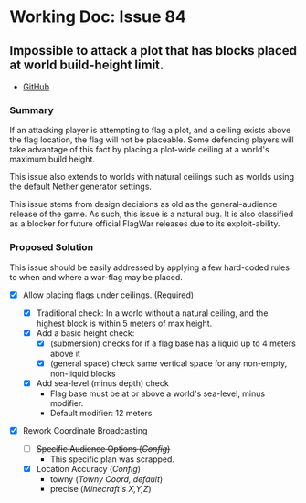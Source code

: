 # Working Doc: Issue 84

<!-- TODO: Delete this file before merge -->
## Impossible to attack a plot that has blocks placed at world build-height limit.

- [GitHub](https://github.com/TownyAdvanced/FlagWar/issues/84)

### Summary

If an attacking player is attempting to flag a plot, and a ceiling exists
above the flag location, the flag will not be placeable. Some defending
players will take advantage of this fact by placing a plot-wide ceiling
at a world's maximum build height.

This issue also extends to worlds with natural ceilings such as worlds
using the default Nether generator settings.

This issue stems from design decisions as old as the general-audience
release of the game. As such, this issue is a natural bug. It is also
classified as a blocker for future official FlagWar releases due to its
exploit-ability.

### Proposed Solution

This issue should be easily addressed by applying a few hard-coded rules
to when and where a war-flag may be placed.

- [x] Allow placing flags under ceilings. (Required)
  - [x] Traditional check: In a world without a natural ceiling, and the highest block is within 5 meters of max height.
  - [x] Add a basic height check:
    - [x] (submersion) checks for if a flag base has a liquid up to 4 meters above it
    - [x] (general space) check same vertical space for any non-empty, non-liquid blocks
  - [x] Add sea-level (minus depth) check
    - Flag base must be at or above a world's sea-level, minus modifier.
    - Default modifier: 12 meters

- [x] Rework Coordinate Broadcasting
  
  - [ ] ~~Specific Audience Options (_Config_)~~
    - This specific plan was scrapped.
  - [x] Location Accuracy (_Config_)
    - towny (_Towny Coord, default_)
    - precise (_Minecraft's X,Y,Z_)
